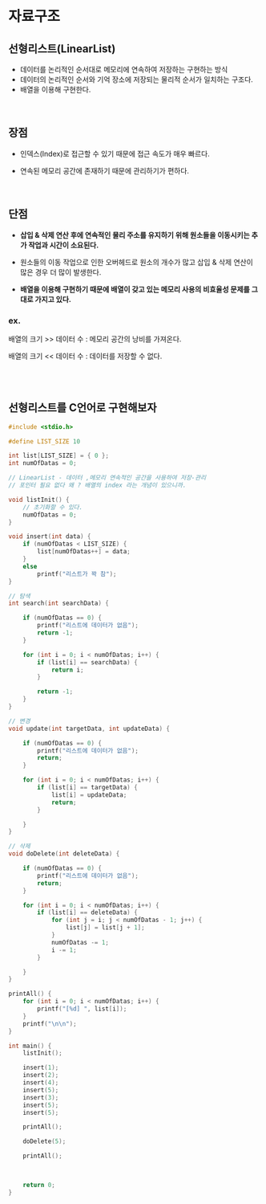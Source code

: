 # 자료구조

## 선형리스트(LinearList)
- 데이터를 논리적인 순서대로 메모리에 연속하여 저장하는 구현하는 방식
- 데이터의 논리적인 순서와 기억 장소에 저장되는 물리적 순서가 일치하는 구조다.
- 배열을 이용해 구현한다.

<br>

## 장점
- 인덱스(Index)로 접근할 수 있기 때문에 접근 속도가 매우 빠르다.

- 연속된 메모리 공간에 존재하기 때문에 관리하기가 편하다.

<br>

## 단점

- <strong>삽입 & 삭제 연산 후에 연속적인 물리 주소를 유지하기 위해 원소들을 이동시키는 추가 작업과 시간이 소요된다.</strong>

- 원소들의 이동 작업으로 인한 오버헤드로 원소의 개수가 많고 삽입 & 삭제 연산이 많은 경우 더 많이 발생한다.

- <strong>배열을 이용해 구현하기 때문에 배열이 갖고 있는 메모리 사용의 비효율성 문제를 그대로 가지고 있다.</strong> 

### <strong>ex.</strong> 
 배열의 크기 >> 데이터 수 : 메모리 공간의 낭비를 가져온다.

 배열의 크기 << 데이터 수 : 데이터를 저장할 수 없다.

<br>

<br>

## <strong>선형리스트를 C언어로 구현해보자</strong>

``` c
#include <stdio.h>

#define LIST_SIZE 10

int list[LIST_SIZE] = { 0 };
int numOfDatas = 0;

// LinearList - 데이터 ,메모리 연속적인 공간을 사용하여 저장-관리
// 포인터 필요 없다 왜 ? 배열의 index 라는 개념이 있으니까. 

void listInit() {
	// 초기화할 수 있다.
	numOfDatas = 0;
}

void insert(int data) {
	if (numOfDatas < LIST_SIZE) {
		list[numOfDatas++] = data;
	}
	else
		printf("리스트가 꽉 참");
}

// 탐색 
int search(int searchData) {

	if (numOfDatas == 0) {
		printf("리스트에 데이터가 없음");
		return -1;
	}

	for (int i = 0; i < numOfDatas; i++) {
		if (list[i] == searchData) {
			return i;
		}

		return -1;
	}
}

// 변경
void update(int targetData, int updateData) {

	if (numOfDatas == 0) {
		printf("리스트에 데이터가 없음");
		return;
	}

	for (int i = 0; i < numOfDatas; i++) {
		if (list[i] == targetData) {
			list[i] = updateData;
			return;
		}

	}
}

// 삭제
void doDelete(int deleteData) {

	if (numOfDatas == 0) {
		printf("리스트에 데이터가 없음");
		return;
	}

	for (int i = 0; i < numOfDatas; i++) {
		if (list[i] == deleteData) {
			for (int j = i; j < numOfDatas - 1; j++) {
				list[j] = list[j + 1]; 
			}
			numOfDatas -= 1;
			i -= 1;
		}

	}
}

printAll() {
	for (int i = 0; i < numOfDatas; i++) {
		printf("[%d] ", list[i]);
	}
	printf("\n\n");
}

int main() {
	listInit();

	insert(1);
	insert(2); 
	insert(4);
	insert(5);
	insert(3);
	insert(5);
	insert(5);

	printAll();

	doDelete(5);

	printAll();

	

	return 0;
}
```

<br>

